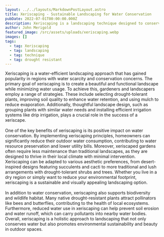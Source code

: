 ```yaml
---
layout: ../../layouts/MarkdownPostLayout.astro
title: Xeriscaping - Sustainable Landscaping for Water Conservation
pubDate: 2022-07-01T00:00:00.000Z
description: Xeriscaping is a landscaping technique designed to conserve water and create drought-resistant gardens. Explore the principles of xeriscaping, suitable plant choices, and practical tips for reducing water usage in your landscape.
author: John Merigold
featured_image: /src/assets/uploads/xeriscaping.webp
images: []
tags:
  - tag: Xeriscaping 
  - tag: landscaping
  - tag: technique
  - tag: drought resistant
---
```

Xeriscaping is a water-efficient landscaping approach that has gained popularity in regions with water scarcity and conservation concerns. The primary goal of xeriscaping is to create a beautiful and functional landscape while minimizing water usage. To achieve this, gardeners and landscapers employ a range of strategies. These include selecting drought-tolerant plants, improving soil quality to enhance water retention, and using mulch to reduce evaporation. Additionally, thoughtful landscape design, such as grouping plants with similar water needs and installing efficient irrigation systems like drip irrigation, plays a crucial role in the success of a xeriscape.
<br />
<br />
One of the key benefits of xeriscaping is its positive impact on water conservation. By implementing xeriscaping principles, homeowners can significantly reduce their outdoor water consumption, contributing to water resource preservation and lower utility bills. Moreover, xeriscaped gardens often require less maintenance than traditional landscapes, as they are designed to thrive in their local climate with minimal intervention. Xeriscaping can be adapted to various aesthetic preferences, from desert-inspired designs featuring succulents and cacti to more traditional and lush arrangements with drought-tolerant shrubs and trees. Whether you live in a dry region or simply want to reduce your environmental footprint, xeriscaping is a sustainable and visually appealing landscaping option.
<br />
<br />
In addition to water conservation, xeriscaping also supports biodiversity and wildlife habitat. Many native drought-resistant plants attract pollinators like bees and butterflies, contributing to the health of local ecosystems. Furthermore, reduced water use in xeriscaping can help prevent soil erosion and water runoff, which can carry pollutants into nearby water bodies. Overall, xeriscaping is a holistic approach to landscaping that not only conserves water but also promotes environmental sustainability and beauty in outdoor spaces.